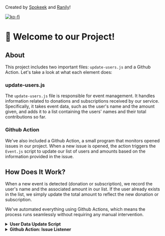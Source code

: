 Created by [Spokeek](https://github.com/Alexandre-Belhomme) and [Ranily](https://github.com/Ranily57)!

[![ko-fi](https://ko-fi.com/img/githubbutton_sm.svg)](https://ko-fi.com/B0B3NGKMR)

# 📁 Welcome to our Project!

## About

This project includes two important files: `update-users.js` and a Github Action. Let's take a look at what each element does:

### update-users.js

The `update-users.js` file is responsible for event management. It handles information related to donations and subscriptions received by our service. Specifically, it takes event data, such as the user's name and the amount given, and adds it to a list containing the users' names and their total contributions so far.

### Github Action

We've also included a Github Action, a small program that monitors opened issues in our project. When a new issue is opened, the action triggers the `Event.js` script to update our list of users and amounts based on the information provided in the issue.

## How Does It Work?

When a new event is detected (donation or subscription), we record the user's name and the associated amount in our list. If the user already exists in the list, we simply update the total amount to reflect the new donation or subscription.

We've automated everything using Github Actions, which means the process runs seamlessly without requiring any manual intervention.

<details>
<summary><strong>User Data Update Script</strong></summary>

This script is designed to handle user data updates based on specific events in our project. The script is created by Spokeek and further edited by Ranily to ensure smooth functionality.

<details>
<summary><strong>How It Works</strong></summary>

1. **Event Data Retrieval**: The script receives event data in the `event_raw` variable from the environment.
2. **Parsing Data**: The script parses the received data as JSON after removing any newline characters for proper formatting.
3. **Reading User Data**: It reads the existing user data from the file named `vrchat-kofi-users.txt`.
4. **Processing Data**: The script converts the user data into an array and processes the event JSON to extract the event type and amount.
5. **Event Type Handling**: Depending on the event type (either "Subscription" or "Donation"), the amount is adjusted accordingly.
6. **Updating User Data**: If the user doesn't exist in the user data array, the script adds the new user along with their respective amount. If the user already exists, the script updates the user's amount accordingly.
7. **Writing to File**: Finally, the script updates the `vrchat-kofi-users.txt` file with the new user data.
8. **Error Handling**: If any errors occur during the process, they are caught and logged for further investigation.

The script provides logging information to track its execution progress, making it easier to understand its behavior.

</details>

<details>
<summary><strong>Usage</strong></summary>

The script is integrated with our Github Action and automatically triggered when specific events occur in our project. It plays a crucial role in maintaining an up-to-date user list with the latest donation and subscription information.

Feel free to explore the code, suggest improvements, or use it in your own projects!

</details>

<details>
<summary><strong>Contributors</strong></summary>

- [Spokeek](https://github.com/Alexandre-Belhomme)
- [Ranily](https://github.com/Ranily57)

</details>

</details>
<details>
<summary><strong>Github Action: Issue Listener</strong></summary>

This Github Action, called "Issue Listener," is designed to respond to new issue openings in our project repository. The action is responsible for updating user data based on the information provided in the issue body.

<details>
<summary><strong>Trigger Event</strong></summary>

The action is triggered when a new issue is opened in the project repository.

</details>

<details>
<summary><strong>Permissions</strong></summary>

The action requires specific permissions to interact with issues and contents in our repository:

- `issues: write`: This permission allows the action to write to issues, which is necessary for updating user data based on the issue information.

- `contents: write`: This permission allows the action to write to repository files, such as updating the `vrchat-kofi-users.txt` file with new user data.

</details>

<details>
<summary><strong>Workflow Steps</strong></summary>

The action follows these steps to update user data:

1. **Checkout code**: The action first checks out the project code from the repository to access the required files.

2. **Get Issue Body**: The action retrieves the body of the opened issue and stores it in the `issue_body` variable.

3. **Update Users List**: The action runs the `update-users.js` script using Node.js, passing the issue body as an argument and setting it as the `EVENT_RAW` environment variable. The script processes the event data and updates the user list accordingly.

4. **Commit and Push Changes**: The action automatically commits any changes made to `vrchat-kofi-users.txt` during the previous step and pushes the changes back to the repository.

5. **Close Initial Issue**: After updating the user data, the action automatically closes the initial issue with a comment indicating that it has been automatically closed.

</details>

</details>
